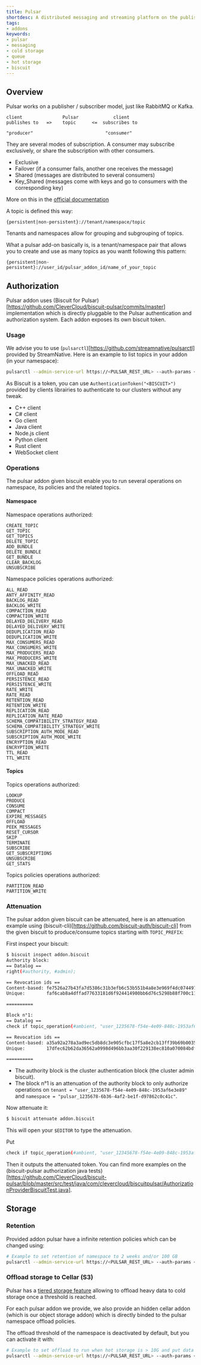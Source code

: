 ```yaml
---
title: Pulsar
shortdesc: A distributed messaging and streaming platform on the publish/subsribe model
tags:
- addons
keywords:
- pulsar
- messaging
- cold storage
- queue
- hot storage
- biscuit
---
```


## Overview

Pulsar works on a publisher / subscriber model, just like RabbitMQ or Kafka.

```
client               Pulsar             client
publishes to   =>    topic      <=  subscribes to

"producer"                           "consumer"
```

They are several modes of subscription. A consumer may subscribe exclusively, or share the subscription with other consumers.

- Exclusive
- Failover (if a consumer fails, another one receives the message)
- Shared (messages are distributed to several consumers)
- Key_Shared (messages come with keys and go to consumers with the corresponding key)

More on this in the [official documentation](https://pulsar.apache.org/docs/en/concepts-messaging/#subscriptions)

A topic is defined this way:

`{persistent|non-persistent}://tenant/namespace/topic`

Tenants and namespaces allow for grouping and subgrouping of topics.

What a pulsar add-on basically is, is a tenant/namespace pair that allows you to create and use as many topics as you wantt following this pattern:

`{persistent|non-persistent}://user_id/pulsar_addon_id/name_of_your_topic`

## Authorization

Pulsar addon uses (Biscuit for Pulsar)[https://github.com/CleverCloud/biscuit-pulsar/commits/master] implementation which is directly pluggable to the Pulsar authentication and authorization system. Each addon exposes its own biscuit token.

### Usage

We advise you to use (`pulsarctl`)[https://github.com/streamnative/pulsarctl] provided by StreamNative. Here is an example to list topics in your addon (in your namespace):

```bash
pulsarctl --admin-service-url https://<PULSAR_REST_URL> --auth-params <BISCUIT> --auth-plugin org.apache.pulsar.client.impl.auth.AuthenticationToken topics list <tenant>/<namespace>
```

As Biscuit is a token, you can use `AuthenticationToken("<BISCUIT>")` provided by clients librairies to authenticate to our clusters without any tweak.

* C++ client
* C# client
* Go client
* Java client
* Node.js client
* Python client
* Rust client
* WebSocket client

### Operations

The pulsar addon given biscuit enable you to run several operations on namespace, its policies and the related topics.

#### Namespace

Namespace operations authorized:

```
CREATE_TOPIC
GET_TOPIC
GET_TOPICS
DELETE_TOPIC
ADD_BUNDLE
DELETE_BUNDLE
GET_BUNDLE
CLEAR_BACKLOG
UNSUBSCRIBE
```

Namespace policies operations authorized:

```
ALL_READ
ANTY_AFFINITY_READ
BACKLOG_READ
BACKLOG_WRITE
COMPACTION_READ
COMPACTION_WRITE
DELAYED_DELIVERY_READ
DELAYED_DELIVERY_WRITE
DEDUPLICATION_READ
DEDUPLICATION_WRITE
MAX_CONSUMERS_READ
MAX_CONSUMERS_WRITE
MAX_PRODUCERS_READ
MAX_PRODUCERS_WRITE
MAX_UNACKED_READ
MAX_UNACKED_WRITE
OFFLOAD_READ
PERSISTENCE_READ
PERSISTENCE_WRITE
RATE_WRITE
RATE_READ
RETENTION_READ
RETENTION_WRITE
REPLICATION_READ
REPLICATION_RATE_READ
SCHEMA_COMPATIBILITY_STRATEGY_READ
SCHEMA_COMPATIBILITY_STRATEGY_WRITE
SUBSCRIPTION_AUTH_MODE_READ
SUBSCRIPTION_AUTH_MODE_WRITE
ENCRYPTION_READ
ENCRYPTION_WRITE
TTL_READ
TTL_WRITE
```

#### Topics

Topics operations authorized:

```
LOOKUP
PRODUCE
CONSUME
COMPACT
EXPIRE_MESSAGES
OFFLOAD
PEEK_MESSAGES
RESET_CURSOR
SKIP
TERMINATE
SUBSCRIBE
GET_SUBSCRIPTIONS
UNSUBSCRIBE
GET_STATS
```

Topics policies operations authorized:

```
PARTITION_READ
PARTITION_WRITE
```

### Attenuation

The pulsar addon given biscuit can be attenuated, here is an attenuation example using (biscuit-cli)[https://github.com/biscuit-auth/biscuit-cli] from the given biscuit to produce/consume topics starting with `TOPIC_PREFIX`:

First inspect your biscuit:
```bash
$ biscuit inspect addon.biscuit
Authority block:
== Datalog ==
right(#authority, #admin);

== Revocation ids ==
Content-based: fe7526a27b43fa7d5386c31b3efb6c53b551b4a8e3e969f4dc074497b3942a57
Unique:        faf6cab8a4dffad77633181d6f924414980bb6d76c5298b88f700c11659c7407

==========

Block n°1:
== Datalog ==
check if topic_operation(#ambient, "user_1235678-f54e-4e09-848c-1953af6e3e89", "pulsar_1235678-6b36-4af2-be1f-d97862c0c41c", $2, $3) or namespace_operation(#ambient, "user_12345668-f54e-4e09-848c-1953af6e3e89", "pulsar_1235678-6b36-4af2-be1f-d97862c0c41c", $2);

== Revocation ids ==
Content-based: a35a92a278a3ad9ec5db8dc3e905cfbc17f5a8e2cb13ff39b69b003500fe6c46
Unique:        17dfec62b62da36562a0998d496bb3aa30f229138ec810a070084bdf1c55be3a

==========
```

* The authority block is the cluster authentication block (the cluster admin biscuit).
* The block n°1 is an attenuation of the authority block to only authorize operations on `tenant = "user_1235678-f54e-4e09-848c-1953af6e3e89"` and `namespace = "pulsar_1235678-6b36-4af2-be1f-d97862c0c41c"`.

Now attenuate it:

```bash
$ biscuit attenuate addon.biscuit
```

This will open your `$EDITOR` to type the attenuation.

Put

```bash
check if topic_operation(#ambient, "user_12345678-f54e-4e09-848c-1953af6e3e89", "pulsar_12345678-6b36-4af2-be1f-d97862c0c41c", $topic, $operation), $topic.starts_with("TOPIC_PREFIX")
```

Then it outputs the attenuated token. You can find more examples on the (biscuit-pulsar authorization java tests)[https://github.com/CleverCloud/biscuit-pulsar/blob/master/src/test/java/com/clevercloud/biscuitpulsar/AuthorizationProviderBiscuitTest.java].

## Storage

### Retention

Provided addon pulsar have a infinite retention policies which can be changed using:

```bash
# Example to set retention of namespace to 2 weeks and/or 100 GB
pulsarctl --admin-service-url https://<PULSAR_REST_URL> --auth-params <BISCUIT> --auth-plugin org.apache.pulsar.client.impl.auth.AuthenticationToken namespaces set-retention <tenant>/<namespace> --time 2w --size 100G
```

### Offload storage to Cellar (S3)

Pulsar has a [tiered storage feature](https://pulsar.apache.org/docs/en/tiered-storage-overview/) allowing to offload heavy data to cold storage once a threshold is reached.

For each pulsar addon we provide, we also provide an hidden cellar addon (which is our object storage addon) which is directly binded to the pulsar namespace offload policies. 

The offload threshold of the namespace is deactivated by default, but you can activate it with:

```bash
# Example to set offload to run when hot storage is > 10G and put data to Cellar Addon
pulsarctl --admin-service-url https://<PULSAR_REST_URL> --auth-params <BISCUIT> --auth-plugin org.apache.pulsar.client.impl.auth.AuthenticationToken namespaces set-offload-treshold <tenant>/<namespace> 10G
```
